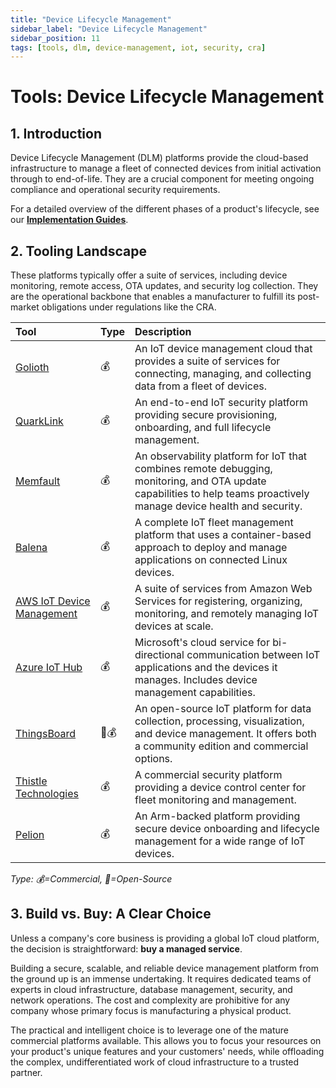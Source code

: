 ```yaml
---
title: "Device Lifecycle Management"
sidebar_label: "Device Lifecycle Management"
sidebar_position: 11
tags: [tools, dlm, device-management, iot, security, cra]
---
```

# Tools: Device Lifecycle Management

## 1. Introduction

Device Lifecycle Management (DLM) platforms provide the cloud-based infrastructure to manage a fleet of connected devices from initial activation through to end-of-life. They are a crucial component for meeting ongoing compliance and operational security requirements.

For a detailed overview of the different phases of a product's lifecycle, see our **[Implementation Guides](../implementation/index.md)**.

## 2. Tooling Landscape

These platforms typically offer a suite of services, including device monitoring, remote access, OTA updates, and security log collection. They are the operational backbone that enables a manufacturer to fulfill its post-market obligations under regulations like the CRA.

| Tool | Type | Description |
| :--- | :--- | :--- |
| [Golioth](https://golioth.io/) | 💰 | An IoT device management cloud that provides a suite of services for connecting, managing, and collecting data from a fleet of devices. |
| [QuarkLink](https://www.cryptoquantique.com/products/quarklink/) | 💰 | An end-to-end IoT security platform providing secure provisioning, onboarding, and full lifecycle management. |
| [Memfault](https://memfault.com/) | 💰 | An observability platform for IoT that combines remote debugging, monitoring, and OTA update capabilities to help teams proactively manage device health and security. |
| [Balena](https://www.balena.io/) | 💰 | A complete IoT fleet management platform that uses a container-based approach to deploy and manage applications on connected Linux devices. |
| [AWS IoT Device Management](https://aws.amazon.com/iot-device-management/) | 💰 | A suite of services from Amazon Web Services for registering, organizing, monitoring, and remotely managing IoT devices at scale. |
| [Azure IoT Hub](https://azure.microsoft.com/en-us/products/iot-hub) | 💰 | Microsoft's cloud service for bi-directional communication between IoT applications and the devices it manages. Includes device management capabilities. |
| [ThingsBoard](https://thingsboard.io/) | 🐙💰 | An open-source IoT platform for data collection, processing, visualization, and device management. It offers both a community edition and commercial options. |
| [Thistle Technologies](https://thistle.tech/) | 💰 | A commercial security platform providing a device control center for fleet monitoring and management. |
| [Pelion](https://pelion.com/) | 💰 | An Arm-backed platform providing secure device onboarding and lifecycle management for a wide range of IoT devices. |

<!-- vale off -->
*Type: 💰=Commercial, 🐙=Open-Source*
<!-- vale on -->

## 3. Build vs. Buy: A Clear Choice

Unless a company's core business is providing a global IoT cloud platform, the decision is straightforward: **buy a managed service**.

Building a secure, scalable, and reliable device management platform from the ground up is an immense undertaking. It requires dedicated teams of experts in cloud infrastructure, database management, security, and network operations. The cost and complexity are prohibitive for any company whose primary focus is manufacturing a physical product.

The practical and intelligent choice is to leverage one of the mature commercial platforms available. This allows you to focus your resources on your product's unique features and your customers' needs, while offloading the complex, undifferentiated work of cloud infrastructure to a trusted partner.
